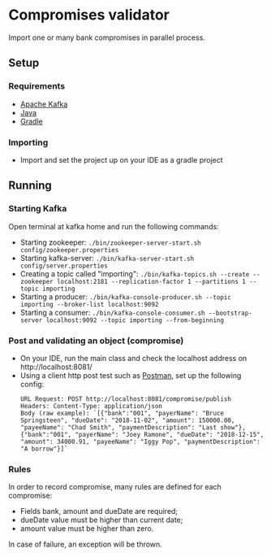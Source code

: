 # Compromises validator

Import one or many bank compromises in parallel process.

## Setup

### Requirements

- [Apache Kafka](https://kafka.apache.org/downloads)
- [Java](https://www.oracle.com/technetwork/java/javase/downloads/jdk8-downloads-2133151.html)
- [Gradle](https://gradle.org/)

### Importing

- Import and set the project up on your IDE as a gradle project

## Running

### Starting Kafka

Open terminal at kafka home and run the following commands:

 - Starting zookeeper: `./bin/zookeeper-server-start.sh config/zookeeper.properties`
 - Starting kafka-server: `./bin/kafka-server-start.sh config/server.properties`
 - Creating a topic called "importing": `./bin/kafka-topics.sh --create --zookeeper localhost:2181 --replication-factor 1 --partitions 1 --topic importing`
 - Starting a producer: `./bin/kafka-console-producer.sh --topic importing --broker-list localhost:9092`
 - Starting a consumer: `./bin/kafka-console-consumer.sh --bootstrap-server localhost:9092 --topic importing --from-beginning`

### Post and validating an object (compromise)
 - On your IDE, run the main class and check the localhost address on http://localhost:8081/
 - Using a client http post test such as [Postman](https://www.getpostman.com/), set up the following config:<br/>
   ```
   URL Request: POST http://localhost:8081/compromise/publish
   Headers: Content-Type: application/json
   Body (raw example): `[{"bank":"001", "payerName": "Bruce Springsteen", "dueDate": "2018-11-02", "amount": 150000.00, "payeeName": "Chad Smith", "paymentDescription": "Last show"},
   {"bank":"001", "payerName": "Joey Ramone", "dueDate": "2018-12-15", "amount": 34000.91, "payeeName": "Iggy Pop", "paymentDescription": "A borrow"}]`
   ```
   
### Rules

 In order to record compromise, many rules are defined for each compromise:
 - Fields bank, amount and dueDate are required;
 - dueDate value must be higher than current date;
 - amount value must be higher than zero.
 
 In case of failure, an exception will be thrown.
